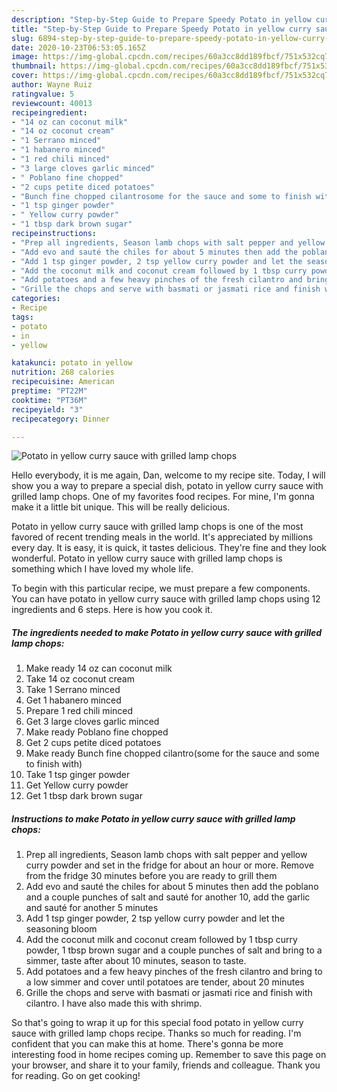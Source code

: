 ```yaml
---
description: "Step-by-Step Guide to Prepare Speedy Potato in yellow curry sauce with grilled lamp chops"
title: "Step-by-Step Guide to Prepare Speedy Potato in yellow curry sauce with grilled lamp chops"
slug: 6894-step-by-step-guide-to-prepare-speedy-potato-in-yellow-curry-sauce-with-grilled-lamp-chops
date: 2020-10-23T06:53:05.165Z
image: https://img-global.cpcdn.com/recipes/60a3cc8dd189fbcf/751x532cq70/potato-in-yellow-curry-sauce-with-grilled-lamp-chops-recipe-main-photo.jpg
thumbnail: https://img-global.cpcdn.com/recipes/60a3cc8dd189fbcf/751x532cq70/potato-in-yellow-curry-sauce-with-grilled-lamp-chops-recipe-main-photo.jpg
cover: https://img-global.cpcdn.com/recipes/60a3cc8dd189fbcf/751x532cq70/potato-in-yellow-curry-sauce-with-grilled-lamp-chops-recipe-main-photo.jpg
author: Wayne Ruiz
ratingvalue: 5
reviewcount: 40013
recipeingredient:
- "14 oz can coconut milk"
- "14 oz coconut cream"
- "1 Serrano minced"
- "1 habanero minced"
- "1 red chili minced"
- "3 large cloves garlic minced"
- " Poblano fine chopped"
- "2 cups petite diced potatoes"
- "Bunch fine chopped cilantrosome for the sauce and some to finish with"
- "1 tsp ginger powder"
- " Yellow curry powder"
- "1 tbsp dark brown sugar"
recipeinstructions:
- "Prep all ingredients, Season lamb chops with salt pepper and yellow curry powder and set in the fridge for about an hour or more. Remove from the fridge 30 minutes before you are ready to grill them"
- "Add evo and sauté the chiles for about 5 minutes then add the poblano and a couple punches of salt and sauté for another 10, add the garlic and sauté for another 5 minutes"
- "Add 1 tsp ginger powder, 2 tsp yellow curry powder and let the seasoning bloom"
- "Add the coconut milk and coconut cream followed by 1 tbsp curry powder, 1 tbsp brown sugar and a couple punches of salt and bring to a simmer, taste after about 10 minutes, season to taste."
- "Add potatoes and a few heavy pinches of the fresh cilantro and bring to a low simmer and cover until potatoes are tender, about 20 minutes"
- "Grille the chops and serve with basmati or jasmati rice and finish with cilantro. I have also made this with shrimp."
categories:
- Recipe
tags:
- potato
- in
- yellow

katakunci: potato in yellow 
nutrition: 268 calories
recipecuisine: American
preptime: "PT22M"
cooktime: "PT36M"
recipeyield: "3"
recipecategory: Dinner

---
```



![Potato in yellow curry sauce with grilled lamp chops](https://img-global.cpcdn.com/recipes/60a3cc8dd189fbcf/751x532cq70/potato-in-yellow-curry-sauce-with-grilled-lamp-chops-recipe-main-photo.jpg)

Hello everybody, it is me again, Dan, welcome to my recipe site. Today, I will show you a way to prepare a special dish, potato in yellow curry sauce with grilled lamp chops. One of my favorites food recipes. For mine, I'm gonna make it a little bit unique. This will be really delicious.

Potato in yellow curry sauce with grilled lamp chops is one of the most favored of recent trending meals in the world. It's appreciated by millions every day. It is easy, it is quick, it tastes delicious. They're fine and they look wonderful. Potato in yellow curry sauce with grilled lamp chops is something which I have loved my whole life.




To begin with this particular recipe, we must prepare a few components. You can have potato in yellow curry sauce with grilled lamp chops using 12 ingredients and 6 steps. Here is how you cook it.

<!--inarticleads1-->

##### The ingredients needed to make Potato in yellow curry sauce with grilled lamp chops:

1. Make ready 14 oz can coconut milk
1. Take 14 oz coconut cream
1. Take 1 Serrano minced
1. Get 1 habanero minced
1. Prepare 1 red chili minced
1. Get 3 large cloves garlic minced
1. Make ready  Poblano fine chopped
1. Get 2 cups petite diced potatoes
1. Make ready Bunch fine chopped cilantro(some for the sauce and some to finish with)
1. Take 1 tsp ginger powder
1. Get  Yellow curry powder
1. Get 1 tbsp dark brown sugar




<!--inarticleads2-->

##### Instructions to make Potato in yellow curry sauce with grilled lamp chops:

1. Prep all ingredients, Season lamb chops with salt pepper and yellow curry powder and set in the fridge for about an hour or more. Remove from the fridge 30 minutes before you are ready to grill them
1. Add evo and sauté the chiles for about 5 minutes then add the poblano and a couple punches of salt and sauté for another 10, add the garlic and sauté for another 5 minutes
1. Add 1 tsp ginger powder, 2 tsp yellow curry powder and let the seasoning bloom
1. Add the coconut milk and coconut cream followed by 1 tbsp curry powder, 1 tbsp brown sugar and a couple punches of salt and bring to a simmer, taste after about 10 minutes, season to taste.
1. Add potatoes and a few heavy pinches of the fresh cilantro and bring to a low simmer and cover until potatoes are tender, about 20 minutes
1. Grille the chops and serve with basmati or jasmati rice and finish with cilantro. I have also made this with shrimp.




So that's going to wrap it up for this special food potato in yellow curry sauce with grilled lamp chops recipe. Thanks so much for reading. I'm confident that you can make this at home. There's gonna be more interesting food in home recipes coming up. Remember to save this page on your browser, and share it to your family, friends and colleague. Thank you for reading. Go on get cooking!
